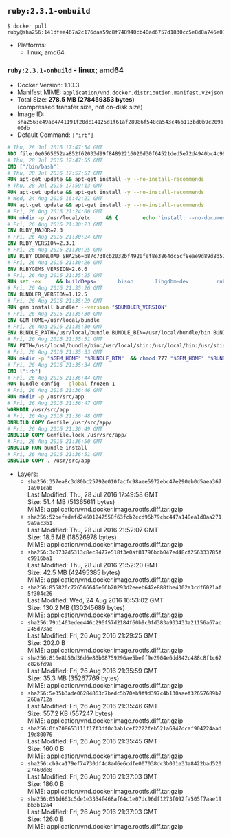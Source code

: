 ## `ruby:2.3.1-onbuild`

```console
$ docker pull ruby@sha256:141dfea467a2c176daa59c8f748940cb40ad6757d1830cc5e8d8a746e0150b62
```

-	Platforms:
	-	linux; amd64

### `ruby:2.3.1-onbuild` - linux; amd64

-	Docker Version: 1.10.3
-	Manifest MIME: `application/vnd.docker.distribution.manifest.v2+json`
-	Total Size: **278.5 MB (278459353 bytes)**  
	(compressed transfer size, not on-disk size)
-	Image ID: `sha256:e49ac4741191f20dc14125d1f61af28986f548ca543c46b113bd0b9c209a00db`
-	Default Command: `["irb"]`

```dockerfile
# Thu, 28 Jul 2016 17:47:54 GMT
ADD file:0e0565652aa852f62033d99f84892216020d30f64521ded5e72d4940bc4c9697 in /
# Thu, 28 Jul 2016 17:47:55 GMT
CMD ["/bin/bash"]
# Thu, 28 Jul 2016 17:57:57 GMT
RUN apt-get update && apt-get install -y --no-install-recommends 		ca-certificates 		curl 		wget 	&& rm -rf /var/lib/apt/lists/*
# Thu, 28 Jul 2016 17:59:13 GMT
RUN apt-get update && apt-get install -y --no-install-recommends 		bzr 		git 		mercurial 		openssh-client 		subversion 				procps 	&& rm -rf /var/lib/apt/lists/*
# Wed, 24 Aug 2016 16:42:21 GMT
RUN apt-get update && apt-get install -y --no-install-recommends 		autoconf 		automake 		bzip2 		file 		g++ 		gcc 		imagemagick 		libbz2-dev 		libc6-dev 		libcurl4-openssl-dev 		libdb-dev 		libevent-dev 		libffi-dev 		libgeoip-dev 		libglib2.0-dev 		libjpeg-dev 		libkrb5-dev 		liblzma-dev 		libmagickcore-dev 		libmagickwand-dev 		libmysqlclient-dev 		libncurses-dev 		libpng-dev 		libpq-dev 		libreadline-dev 		libsqlite3-dev 		libssl-dev 		libtool 		libwebp-dev 		libxml2-dev 		libxslt-dev 		libyaml-dev 		make 		patch 		xz-utils 		zlib1g-dev 	&& rm -rf /var/lib/apt/lists/*
# Fri, 26 Aug 2016 21:24:00 GMT
RUN mkdir -p /usr/local/etc 	&& { 		echo 'install: --no-document'; 		echo 'update: --no-document'; 	} >> /usr/local/etc/gemrc
# Fri, 26 Aug 2016 21:30:23 GMT
ENV RUBY_MAJOR=2.3
# Fri, 26 Aug 2016 21:30:24 GMT
ENV RUBY_VERSION=2.3.1
# Fri, 26 Aug 2016 21:30:25 GMT
ENV RUBY_DOWNLOAD_SHA256=b87c738cb2032bf4920fef8e3864dc5cf8eae9d89d8d523ce0236945c5797dcd
# Fri, 26 Aug 2016 21:30:26 GMT
ENV RUBYGEMS_VERSION=2.6.6
# Fri, 26 Aug 2016 21:35:25 GMT
RUN set -ex 	&& buildDeps=' 		bison 		libgdbm-dev 		ruby 	' 	&& apt-get update 	&& apt-get install -y --no-install-recommends $buildDeps 	&& rm -rf /var/lib/apt/lists/* 	&& curl -fSL -o ruby.tar.gz "http://cache.ruby-lang.org/pub/ruby/$RUBY_MAJOR/ruby-$RUBY_VERSION.tar.gz" 	&& echo "$RUBY_DOWNLOAD_SHA256 *ruby.tar.gz" | sha256sum -c - 	&& mkdir -p /usr/src/ruby 	&& tar -xzf ruby.tar.gz -C /usr/src/ruby --strip-components=1 	&& rm ruby.tar.gz 	&& cd /usr/src/ruby 	&& { echo '#define ENABLE_PATH_CHECK 0'; echo; cat file.c; } > file.c.new && mv file.c.new file.c 	&& autoconf 	&& ./configure --disable-install-doc 	&& make -j"$(nproc)" 	&& make install 	&& apt-get purge -y --auto-remove $buildDeps 	&& gem update --system $RUBYGEMS_VERSION 	&& rm -r /usr/src/ruby
# Fri, 26 Aug 2016 21:35:26 GMT
ENV BUNDLER_VERSION=1.12.5
# Fri, 26 Aug 2016 21:35:29 GMT
RUN gem install bundler --version "$BUNDLER_VERSION"
# Fri, 26 Aug 2016 21:35:30 GMT
ENV GEM_HOME=/usr/local/bundle
# Fri, 26 Aug 2016 21:35:30 GMT
ENV BUNDLE_PATH=/usr/local/bundle BUNDLE_BIN=/usr/local/bundle/bin BUNDLE_SILENCE_ROOT_WARNING=1 BUNDLE_APP_CONFIG=/usr/local/bundle
# Fri, 26 Aug 2016 21:35:31 GMT
ENV PATH=/usr/local/bundle/bin:/usr/local/sbin:/usr/local/bin:/usr/sbin:/usr/bin:/sbin:/bin
# Fri, 26 Aug 2016 21:35:33 GMT
RUN mkdir -p "$GEM_HOME" "$BUNDLE_BIN" 	&& chmod 777 "$GEM_HOME" "$BUNDLE_BIN"
# Fri, 26 Aug 2016 21:35:34 GMT
CMD ["irb"]
# Fri, 26 Aug 2016 21:36:44 GMT
RUN bundle config --global frozen 1
# Fri, 26 Aug 2016 21:36:46 GMT
RUN mkdir -p /usr/src/app
# Fri, 26 Aug 2016 21:36:47 GMT
WORKDIR /usr/src/app
# Fri, 26 Aug 2016 21:36:48 GMT
ONBUILD COPY Gemfile /usr/src/app/
# Fri, 26 Aug 2016 21:36:49 GMT
ONBUILD COPY Gemfile.lock /usr/src/app/
# Fri, 26 Aug 2016 21:36:50 GMT
ONBUILD RUN bundle install
# Fri, 26 Aug 2016 21:36:51 GMT
ONBUILD COPY . /usr/src/app
```

-	Layers:
	-	`sha256:357ea8c3d80bc25792e010facfc98aee5972ebc47e290eb0d5aea3671a901cab`  
		Last Modified: Thu, 28 Jul 2016 17:49:58 GMT  
		Size: 51.4 MB (51365611 bytes)  
		MIME: application/vnd.docker.image.rootfs.diff.tar.gzip
	-	`sha256:52befadefd24601247558f63fcb2ccd96b79cbc447a148ea1d0aa2719a9ac3b1`  
		Last Modified: Thu, 28 Jul 2016 21:52:07 GMT  
		Size: 18.5 MB (18526978 bytes)  
		MIME: application/vnd.docker.image.rootfs.diff.tar.gzip
	-	`sha256:3c0732d5313c8ec8477e518f3e0af81796bdb047ed48cf256333785fc9916ba1`  
		Last Modified: Thu, 28 Jul 2016 21:52:20 GMT  
		Size: 42.5 MB (42495385 bytes)  
		MIME: application/vnd.docker.image.rootfs.diff.tar.gzip
	-	`sha256:855820c726566646e66b20293d2eeeb642e888fbe4302a3cdf6021af5f304c26`  
		Last Modified: Wed, 24 Aug 2016 16:53:02 GMT  
		Size: 130.2 MB (130245689 bytes)  
		MIME: application/vnd.docker.image.rootfs.diff.tar.gzip
	-	`sha256:79b1403edee446c296f57d2184f60b9c0fd383a933433a21156a67ac245d73ae`  
		Last Modified: Fri, 26 Aug 2016 21:29:25 GMT  
		Size: 202.0 B  
		MIME: application/vnd.docker.image.rootfs.diff.tar.gzip
	-	`sha256:816e8b50d36d6e80b08759296ae5beff9e2904e6dd842c488c8f1c62c826fd9a`  
		Last Modified: Fri, 26 Aug 2016 21:35:59 GMT  
		Size: 35.3 MB (35267769 bytes)  
		MIME: application/vnd.docker.image.rootfs.diff.tar.gzip
	-	`sha256:5e35b3ade06284863c7bedc5b70eb9f9d397c4b130aaef32657689b2268a712a`  
		Last Modified: Fri, 26 Aug 2016 21:35:46 GMT  
		Size: 557.2 KB (557247 bytes)  
		MIME: application/vnd.docker.image.rootfs.diff.tar.gzip
	-	`sha256:0fa708653111f17f3df0c3ab1cef2222feb521a6947dcaf904224aad19d80076`  
		Last Modified: Fri, 26 Aug 2016 21:35:45 GMT  
		Size: 160.0 B  
		MIME: application/vnd.docker.image.rootfs.diff.tar.gzip
	-	`sha256:cb9ca179ef74730df4d8ad6e6cdfe007038dc3b031e33a8422bad52027460de8`  
		Last Modified: Fri, 26 Aug 2016 21:37:03 GMT  
		Size: 186.0 B  
		MIME: application/vnd.docker.image.rootfs.diff.tar.gzip
	-	`sha256:051d663c5de1e3354f468af64c1e07dc96df1273f092fa505f7aae19bb3b12a4`  
		Last Modified: Fri, 26 Aug 2016 21:37:03 GMT  
		Size: 126.0 B  
		MIME: application/vnd.docker.image.rootfs.diff.tar.gzip
